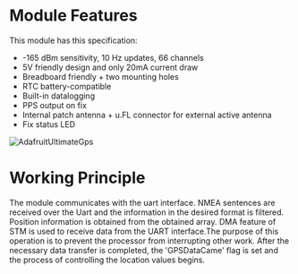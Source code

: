 # Module Features

This module has this specification:


  * -165 dBm sensitivity, 10 Hz updates, 66 channels <br/>
  * 5V friendly design and only 20mA current draw <br/>
  * Breadboard friendly + two mounting holes <br/>
  * RTC battery-compatible <br/>
  * Built-in datalogging <br/>
  * PPS output on fix <br/>
  * Internal patch antenna + u.FL connector for external active antenna <br/>
  * Fix status LED <br/>
  
![AdafruitUltimateGps](https://user-images.githubusercontent.com/34924065/136550701-1ba07bb2-5a91-4aed-8afe-f7e17c3fcd8d.jpg)

# Working Principle

The module communicates with the uart interface. NMEA sentences are received over the Uart and the information in the desired format is filtered. Position information is obtained from the obtained array. DMA feature of STM is used to receive data from the UART interface.The purpose of this operation is to prevent the processor from interrupting other work. After the necessary data transfer is completed, the 'GPSDataCame' flag is set and the process of controlling the location values begins.



